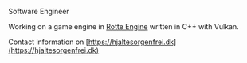 Software Engineer

Working on a game engine in [Rotte Engine](https://github.com/Hjaltesorgenfrei/Vulkanologi) written in C++ with Vulkan.

Contact information on [https://hjaltesorgenfrei.dk](https://hjaltesorgenfrei.dk)
